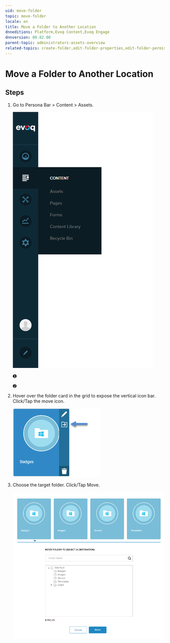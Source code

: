 ```yaml
---
uid: move-folder
topic: move-folder
locale: en
title: Move a Folder to Another Location
dnneditions: Platform,Evoq Content,Evoq Engage
dnnversion: 09.02.00
parent-topic: administrators-assets-overview
related-topics: create-folder,edit-folder-properties,edit-folder-permissions,delete-folder
---
```


# Move a Folder to Another Location

## Steps

1.  Go to Persona Bar \> Content \> Assets.
    
    ![Persona Bar > Content > Assets](/images/scr-pbar-host-Content-E91.png)
    
    ➊
    
    ➋
    
2.  Hover over the folder card in the grid to expose the vertical icon bar. Click/Tap the move icon.
    
      
    
    ![Folder card iconbar - move](/images/scr-Assets-foldercard-iconbar-move-E90.png)
    
      
    
3.  Choose the target folder. Click/Tap Move.
    
      
    
    ![Move Folder To folder selector](/images/scr-Assets-MoveFolderto.png)